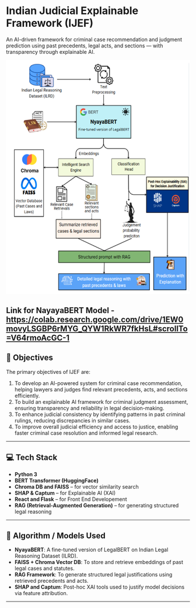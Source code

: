 

# Indian Judicial Explainable Framework (IJEF)

An AI-driven framework for criminal case recommendation and judgment prediction using past precedents, legal acts, and sections — with transparency through explainable AI.

![IJEF Architecture](https://raw.githubusercontent.com/thanesar/Indian-Judicial-Explainable-Framework-for-AI-Driven-Criminal-Judgment-Assessment-Case-Recommendation/main/IJEF%20Architecture.png)

Link for NayayaBERT Model - https://colab.research.google.com/drive/1EW0movyLSGBP6rMYG_QYW1RkWR7fkHsL#scrollTo=V64rmoAcGC-1
---

## 📌 Objectives

The primary objectives of IJEF are:

1. To develop an AI-powered system for criminal case recommendation, helping lawyers and judges find relevant precedents, acts, and sections efficiently.  
2. To build an explainable AI framework for criminal judgment assessment, ensuring transparency and reliability in legal decision-making.  
3. To enhance judicial consistency by identifying patterns in past criminal rulings, reducing discrepancies in similar cases.  
4. To improve overall judicial efficiency and access to justice, enabling faster criminal case resolution and informed legal research.

---

## 💻 Tech Stack

- **Python 3**
- **BERT Transformer (HuggingFace)**
- **Chroma DB and FAISS** – for vector similarity search
- **SHAP & Captum** – for Explainable AI (XAI)
- **React and Flask** – for Front End Developement
- **RAG (Retrieval-Augmented Generation)** – for generating structured legal reasoning

---

## 🧠 Algorithm / Models Used

- **NyayaBERT**: A fine-tuned version of LegalBERT on Indian Legal Reasoning Dataset (ILRD).
- **FAISS + Chroma Vector DB**: To store and retrieve embeddings of past legal cases and statutes.
- **RAG Framework**: To generate structured legal justifications using retrieved precedents and acts.
- **SHAP and Captum**: Post-hoc XAI tools used to justify model decisions via feature attribution.

---
